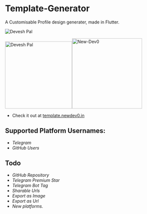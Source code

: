 # Template-Generator
A Customisable Profile design generater, made in Flutter.

![Devesh Pal](https://imgwhale.xyz/2l6221l4wb42sj)

<img alt="Devesh Pal" src="https://imgwhale.xyz/3qkev22l6az35m3" width=220><img src="https://imgwhale.xyz/3qkev22l6az50q0" alt="New-Dev0" width=230>

- Check it out at [template.newdev0.in](https://template.newdev0.in/)


## Supported Platform Usernames:
- *Telegram*
- *GitHub Users*

## Todo
- *GitHub Repository*
- *Telegram Premium Star*
- *Telegram Bot Tag*
- *Sharable Urls*
- *Export as Image*
- *Export as Url*
- *New platforms.*
